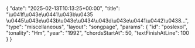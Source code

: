{
    "date": "2025-02-13T10:13:25+00:00",
    "title": "\u041f\u043e\u0441\u043b\u0435 \u0445\u043e\u043b\u043e\u0434\u043d\u043e\u0441\u0442\u0438...",
    "type": "miscellaneous",
    "layout": "songpage",
    "params": {
        "id": "poslexol",
        "tonality": "Hm",
        "year": "1992",
        "chordsStartAt": 50,
        "textFinishAtLine": 100
    }
}